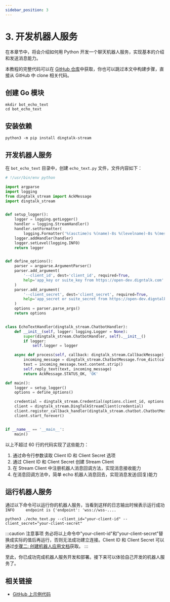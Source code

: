 ```yaml
---
sidebar_position: 3
---
```


# 3. 开发机器人服务

在本章节中，将会介绍如何用 Python 开发一个聊天机器人服务，实现基本的介绍和发送消息能力。

本教程的完整代码可以在 [GitHub 仓库](https://github.com/open-dingtalk/dingtalk-tutorial-python)中获取，你也可以跳过本文中构建步骤，直接从 GitHub 中 clone 相关代码。

## 创建 Go 模块

```shell
mkdir bot_echo_text
cd bot_echo_text
```

## 安装依赖

```shell
python3 -m pip install dingtalk-stream
```

## 开发机器人服务

在 `bot_echo_text` 目录中，创建 `echo_text.py` 文件，文件内容如下：

```python title="echo_text.py" showLineNumbers
# !/usr/bin/env python

import argparse
import logging
from dingtalk_stream import AckMessage
import dingtalk_stream


def setup_logger():
    logger = logging.getLogger()
    handler = logging.StreamHandler()
    handler.setFormatter(
        logging.Formatter('%(asctime)s %(name)-8s %(levelname)-8s %(message)s [%(filename)s:%(lineno)d]'))
    logger.addHandler(handler)
    logger.setLevel(logging.INFO)
    return logger


def define_options():
    parser = argparse.ArgumentParser()
    parser.add_argument(
        '--client_id', dest='client_id', required=True,
        help='app_key or suite_key from https://open-dev.digntalk.com'
    )
    parser.add_argument(
        '--client_secret', dest='client_secret', required=True,
        help='app_secret or suite_secret from https://open-dev.digntalk.com'
    )
    options = parser.parse_args()
    return options


class EchoTextHandler(dingtalk_stream.ChatbotHandler):
    def __init__(self, logger: logging.Logger = None):
        super(dingtalk_stream.ChatbotHandler, self).__init__()
        if logger:
            self.logger = logger

    async def process(self, callback: dingtalk_stream.CallbackMessage):
        incoming_message = dingtalk_stream.ChatbotMessage.from_dict(callback.data)
        text = incoming_message.text.content.strip()
        self.reply_text(text, incoming_message)
        return AckMessage.STATUS_OK, 'OK'

def main():
    logger = setup_logger()
    options = define_options()

    credential = dingtalk_stream.Credential(options.client_id, options.client_secret)
    client = dingtalk_stream.DingTalkStreamClient(credential)
    client.register_callback_handler(dingtalk_stream.chatbot.ChatbotMessage.TOPIC, EchoTextHandler(logger))
    client.start_forever()


if __name__ == '__main__':
    main()
```

以上不超过 60 行的代码实现了这些能力：
1. 通过命令行参数读取 Client ID 和 Client Secret 选项
2. 通过 Client ID 和 Client Secret 创建 Stream Client
3. 在 Stream Client 中注册机器人消息回调方法，实现消息接收能力
4. 在消息回调方法中，简单 echo 机器人消息回去，实现消息发送(回复)能力

## 运行机器人服务

通过以下命令可以运行你的机器人服务，当看到这样的日志输出时候表示运行成功 `INFO     endpoint is {'endpoint': 'wss://wss-....`

```shell
python3 ./echo_text.py --client_id="your-client-id" --client_secret="your-client-secret"
```

:::caution 注意事项
务必将以上命令中"your-client-id"和"your-client-secret"替换成实际的值后再运行，否则无法成功建立连接。Client ID 和 Client Secret 可以通过[步骤二: 创建机器人应用文档](create-bot)获取。
:::

至此，你已成功完成机器人服务开发和部署。接下来可以体验自己开发的机器人服务了。

## 相关链接

* [GitHub 上示例代码](https://github.com/open-dingtalk/dingtalk-tutorial-python)